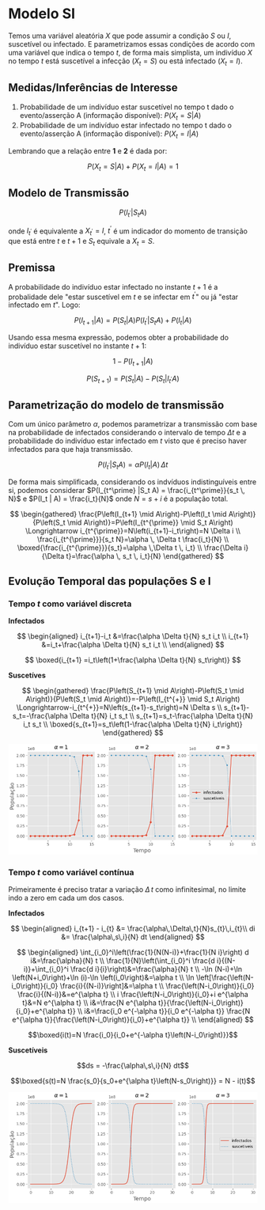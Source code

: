 # Modelo SI

Temos uma variável aleatória $X$ que pode assumir a condição $S$ ou $I$, suscetível ou infectado. E parametrizamos essas condições de acordo com uma variável que indica o tempo $t$, de forma mais simplista, um indivíduo $X$ no tempo $t$ está suscetível a infecção ($X_{t} = S$) ou está infectado ($X_{t} = I$).

## Medidas/Inferências de Interesse

1. Probabilidade de um indivíduo estar suscetível no tempo t dado o evento/asserção A (informação disponível): $P(X_t = S | A)$
2. Probabilidade de um indivíduo estar infectado no tempo t dado o evento/asserção A (informação disponível): $P(X_t = I | A)$

Lembrando que a relação entre **1** e **2** é dada por:

$$P(X_t = S | A) + P(X_t = I | A) = 1$$

## Modelo de Transmissão

$$P(I_{t^\prime} | S_{t} A)$$

onde $I_{t^\prime}$ é equivalente a $X_{t^\prime} = I$, $t^\prime$ é um indicador do momento de transição que está entre $t$ e $t+1$ e $S_t$ equivale a $X_{t} = S$.

## Premissa

A probabilidade do indivíduo estar infectado no instante $t+1$ é a probalidade dele "estar suscetível em $t$ e se infectar em $t^\prime$" ou já "estar infectado em $t$". Logo:

$$P(I_{t+1}|A) =  P(S_t | A) P(I_{t^\prime} | S_t A) + P(I_t | A)$$

Usando essa mesma expressão, podemos obter a probabilidade do indivíduo estar suscetível no instante $t+1$:

$$1 - P(I_{t+1} | A)$$

$$P(S_{t+1}) = P(S_{t} | A) - P(S_{t} | I_{t^\prime} A)$$


## Parametrização do modelo de transmissão

Com um único parâmetro $\alpha$, podemos parametrizar a transmissão com base na probabilidade de infectados considerando o intervalo de tempo $\Delta t$ e a probabilidade do indivíduo estar infectado em $t$ visto que é preciso haver infectados para que haja transmissão.

$$P(I_{t^\prime} | S_{t} A) = \alpha P(I_t | A) \, \Delta t$$

De forma mais simplificada, considerando os indvíduos indistinguíveis entre si, podemos considerar $P(I_{t^\prime} |S_t A) = \frac{i_{t^\prime}}{s_t \, N}$ e $P(I_t | A) = \frac{i_t}{N}$ onde $N = s + i$ é a população total.

$$
\begin{gathered}
\frac{P\left(I_{t+1} \mid A\right)-P\left(I_t \mid A\right)}{P\left(S_t \mid A\right)}=P\left(I_{t^{\prime}} \mid S_t A\right) \Longrightarrow i_{t^{\prime}}=N\left(i_{t+1}-i_t\right)=N \Delta i \\
\frac{i_{t^{\prime}}}{s_t N}=\alpha \, \Delta t \frac{i_t}{N} \\
\boxed{\frac{i_{t^{\prime}}}{s_t}=\alpha \,\Delta t \, i_t} \\
\frac{\Delta i}{\Delta t}=\frac{\alpha \, s_t \, i_t}{N}
\end{gathered}
$$

## Evolução Temporal das populações S e I


### Tempo $t$ como variável discreta

**Infectados**

$$
\begin{aligned}
i_{t+1}-i_t &=\frac{\alpha \Delta t}{N} s_t i_t \\
i_{t+1} &=i_t+\frac{\alpha \Delta t}{N} s_t i_t \\
\end{aligned}
$$

$$
\boxed{i_{t+1} =i_t\left(1+\frac{\alpha \Delta t}{N} s_t\right)}
$$

**Suscetíves**

$$
\begin{gathered}
\frac{P\left(S_{t+1} \mid A\right)-P\left(S_t \mid A\right)}{P\left(S_t \mid A\right)}=-P\left(I_{t^{+}} \mid S_t A\right) \Longrightarrow-i_{t^{+}}=N\left(s_{t+1}-s_t\right)=N \Delta s \\
s_{t+1}-s_t=-\frac{\alpha \Delta t}{N} i_t s_t \\
s_{t+1}=s_t-\frac{\alpha \Delta t}{N} i_t s_t \\
\boxed{s_{t+1}=s_t\left(1-\frac{\alpha \Delta t}{N} i_t\right)}
\end{gathered}
$$

![Modelo SI - Tempo Discreto - Output](SI_discrete_output.png)


### Tempo $t$ como variável contínua

Primeiramente é preciso tratar a variação $\Delta\,t$ como infinitesimal, no limite indo a zero em cada um dos casos.


**Infectados**

$$
\begin{aligned}
i_{t+1} - i_{t} &= \frac{\alpha\,\Delta\,t}{N}s_{t}\,i_{t}\\
di &= \frac{\alpha\,s\,i}{N} dt
\end{aligned}
$$


$$
\begin{aligned}
 \int_{i_0}^i\left(\frac{1}{N(N-i)}+\frac{1}{N i}\right) d i&=\frac{\alpha}{N} t \\
 \frac{1}{N}\left(\int_{i_0}^i \frac{d i}{(N-i)}+\int_{i_0}^i \frac{d i}{i}\right)&=\frac{\alpha}{N} t \\
 -\ln (N-i)+\ln \left(N+i_0\right)+\ln (i)-\ln \left(i_0\right)&=\alpha t \\
 \ln \left[\frac{\left(N-i_0\right)}{i_0} \frac{i}{(N-i)}\right]&=\alpha t \\
 \frac{\left(N-i_0\right)}{i_0} \frac{i}{(N-i)}&=e^{\alpha t} \\
 i \frac{\left(N-i_0\right)}{i_0}+i e^{\alpha t}&=N e^{\alpha t} \\
 i&=\frac{N e^{\alpha t}}{\frac{\left(N-i_0\right)}{i_0}+e^{\alpha t}} \\
 i&=\frac{i_0 e^{-\alpha t}}{i_0 e^{-\alpha t}} \frac{N e^{\alpha t}}{\frac{\left(N-i_0\right)}{i_0}+e^{\alpha t}} \\
\end{aligned}
$$

$$\boxed{i(t)=N \frac{i_0}{i_0+e^{-\alpha t}\left(N-i_0\right)}}$$


**Suscetíveis**

$$ds = -\frac{\alpha\,s\,i}{N} dt$$


$$\boxed{s(t)=N \frac{s_0}{s_0+e^{\alpha t}\left(N-s_0\right)}} = N - i(t)$$

![Modelo SI - Tempo Contínuo - Output](SI_continuous_output.png)

